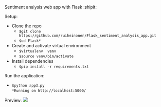 Sentiment analysis web app with Flask :shipit:

Setup:
 - Clone the repo
   - `$git clone https://github.com/ruiheinonen/Flask_sentiment_analysis_app.git`
   - `$cd Flask*`
 - Create and activate virtual environment
   - `$virtualenv  venv`
   - `$source venv/bin/activate`
 - Install dependencies 
   - `$pip install -r requirements.txt`

Run the application:
- `$python app3.py`\
`*Running on http://localhost:5000/`


Preview:
![](preview.gif)
